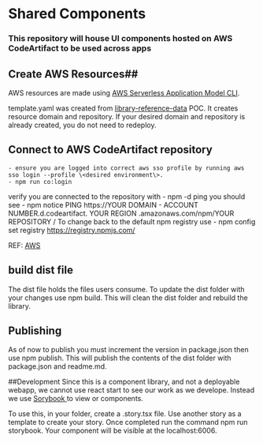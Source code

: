 # Shared Components
### This repository will house UI components hosted on AWS CodeArtifact to be used across apps

## Create AWS Resources##
AWS resources are made using [AWS Serverless Application Model CLI](https://aws.amazon.com/serverless/sam/).

template.yaml was created from [library-reference-data](https://github.com/Smart-Warehousing/library-reference-data/tree/swat-281-testing#library-reference-data) POC.  It creates resource domain and repository.  If your desired domain and repository is already created, you do not need to redeploy. 


## Connect to AWS CodeArtifact repository
    - ensure you are logged into correct aws sso profile by running aws sso login --profile \<desired environment\>.
    - npm run co:login 
verify you are connected to the repository with 
    - npm -d ping 
you should see 
    - npm notice PING https://YOUR DOMAIN - ACCOUNT NUMBER.d.codeartifact. YOUR REGION .amazonaws.com/npm/YOUR REPOSITORY /
To change back to the default npm registry use
    - npm config set registry https://registry.npmjs.com/

REF: [AWS](https://docs.aws.amazon.com/codeartifact/latest/ug/npm-auth.html)

## build dist file
The dist file holds the files users consume.  To update the dist folder with your changes use npm build.
This will clean the dist folder and rebuild the library. 

## Publishing
As of now to publish you must increment the version in package.json then use npm publish.  This will publish the contents of the dist folder with package.json and readme.md. 


##Development
Since this is a component library, and not a deployable webapp, we cannot use react start to see our work as we develope.  Instead we use [Sorybook ](https://storybook.js.org/) to view or components.  

To use this, in your folder, create a <YOUR COMPONENT>.story.tsx file.  Use another story as a template to create your story.  Once completed run the command npm run storybook.  Your component will be visible at the localhost:6006. 

